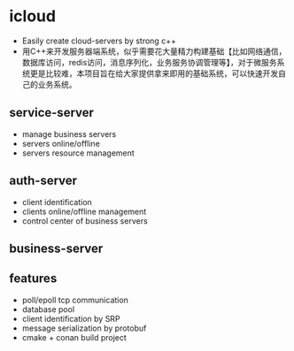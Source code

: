 # icloud
+ Easily create cloud-servers by strong c++
+ 用C++来开发服务器端系统，似乎需要花大量精力构建基础【比如网络通信，数据库访问，redis访问，消息序列化，业务服务协调管理等】，对于微服务系统更是比较难，本项目旨在给大家提供拿来即用的基础系统，可以快速开发自己的业务系统。

## service-server
+ manage business servers
+ servers online/offline
+ servers resource management

## auth-server
+ client identification
+ clients online/offline management
+ control center of business servers

## business-server


## features
+ poll/epoll tcp communication
+ database pool
+ client identification by SRP
+ message serialization by protobuf
+ cmake + conan build project

